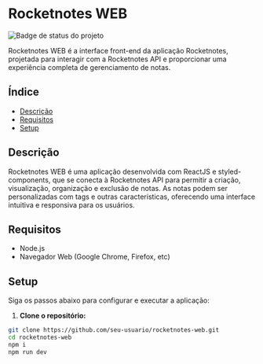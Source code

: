 # Rocketnotes WEB

![Badge de status do projeto](https://img.shields.io/badge/status-completo-brightgreen)

Rocketnotes WEB é a interface front-end da aplicação Rocketnotes, projetada para interagir com a Rocketnotes API e proporcionar uma experiência completa de gerenciamento de notas.

## Índice

- [Descrição](#descrição)
- [Requisitos](#requisitos)
- [Setup](#setup)

## Descrição

Rocketnotes WEB é uma aplicação desenvolvida com ReactJS e styled-components, que se conecta à Rocketnotes API para permitir a criação, visualização, organização e exclusão de notas. As notas podem ser personalizadas com tags e outras características, oferecendo uma interface intuitiva e responsiva para os usuários.

## Requisitos

- Node.js
- Navegador Web (Google Chrome, Firefox, etc)

## Setup

Siga os passos abaixo para configurar e executar a aplicação:

1. **Clone o repositório:**

```bash
git clone https://github.com/seu-usuario/rocketnotes-web.git
cd rocketnotes-web
npm i
npm run dev
